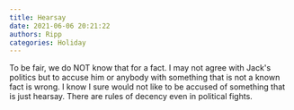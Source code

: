 ```yaml
---
title: Hearsay
date: 2021-06-06 20:21:22
authors: Ripp
categories: Holiday
---
```


 To be fair, we do NOT know that for a fact.  I may not agree with Jack's politics but to accuse him or anybody with something that is not a known fact is wrong. I know I sure would not like to be accused of something that is just hearsay.
There are rules of decency even in political fights.